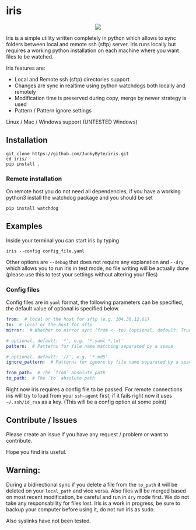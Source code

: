 # iris
<p align="center">
  <img src="https://i.imgur.com/o2Bgf71.png" />
</p>

Iris is a simple utility written completely in python which allows to sync folders between local and remote ssh (sftp) server.
Iris runs locally but requires a working python installation on each machine where you want files to be watched.

Iris features are:
- Local and Remote ssh (sftp) directories support
- Changes are sync in realtime using python watchdogs both locally and remotely
- Modification time is preserved during copy, merge by newer strategy is used
- Pattern / Pattern ignore settings

Linux / Mac / Windows support (UNTESTED Windows)

## Installation
```
git clone https://github.com/JunkyByte/iris.git
cd iris/
pip install .
```

### Remote installation
On remote host you do not need all dependencies, if you have a working python3 install the watchdog package and you should be set
```
pip install watchdog
```


## Examples
Inside your terminal you can start iris by typing
```
iris --config config_file.yaml
```
Other options are `--debug` that does not require any explanation and `--dry` which allows you to run iris in test mode,
no file writing will be actually done (please use this to test your settings without altering your files)

### Config files
Config files are in `yaml` format, the following parameters can be specified, the default value of optional is specified below.
```yaml
from:  # local or the host for sftp (e.g. 104.30.12.61)
to:  # local or the host for sftp
mirror:  # Whether to mirror sync (from <- to) (optional, default: True)

# optional, default: '*', e.g. '*.yaml *.txt'
pattern:  # Patterns for file name matching separated by a space

# optional, default: '//', e.g. '*.md5'
ignore_pattern:  # Patterns for ignore by file name separated by a space

from_path:  # The `from` absolute path
to_path:  # The `to` absolute path
```

Right now iris requires a config file to be passed.
For remote connections iris will try to load from your `ssh-agent` first, if it fails right now it uses `~/.ssh/id_rsa` as a key.
(This will be a config option at some point)

## Contribute / Issues
Please create an issue if you have any request / problem or want to contribute.

Hope you find iris useful.

## Warning:
During a bidirectional sync if you delete a file from the `to_path` it will be deleted on your `local_path` and vice versa.
Also files will be merged based on most recent modification, be careful and run in `dry` mode first.
We do not take any responsability for files lost. Iris is a work in progress, be sure to backup your computer before using it,
do not run iris as sudo.

Also syslinks have not been tested.
